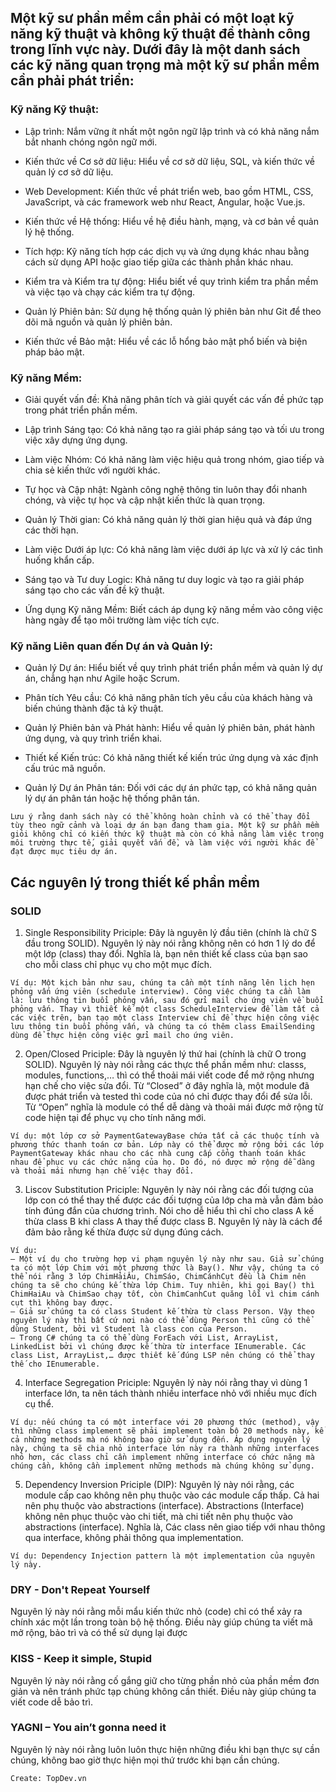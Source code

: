 
## Một kỹ sư phần mềm cần phải có một loạt kỹ năng kỹ thuật và không kỹ thuật để thành công trong lĩnh vực này. Dưới đây là một danh sách các kỹ năng quan trọng mà một kỹ sư phần mềm cần phải phát triển:

### Kỹ năng Kỹ thuật:

- Lập trình: Nắm vững ít nhất một ngôn ngữ lập trình và có khả năng nắm bắt nhanh chóng ngôn ngữ mới.

- Kiến thức về Cơ sở dữ liệu: Hiểu về cơ sở dữ liệu, SQL, và kiến thức về quản lý cơ sở dữ liệu.

- Web Development: Kiến thức về phát triển web, bao gồm HTML, CSS, JavaScript, và các framework web như React, Angular, hoặc Vue.js.

- Kiến thức về Hệ thống: Hiểu về hệ điều hành, mạng, và cơ bản về quản lý hệ thống.

- Tích hợp: Kỹ năng tích hợp các dịch vụ và ứng dụng khác nhau bằng cách sử dụng API hoặc giao tiếp giữa các thành phần khác nhau.

- Kiểm tra và Kiểm tra tự động: Hiểu biết về quy trình kiểm tra phần mềm và việc tạo và chạy các kiểm tra tự động.

- Quản lý Phiên bản: Sử dụng hệ thống quản lý phiên bản như Git để theo dõi mã nguồn và quản lý phiên bản.

- Kiến thức về Bảo mật: Hiểu về các lỗ hổng bảo mật phổ biến và biện pháp bảo mật.

### Kỹ năng Mềm:

- Giải quyết vấn đề: Khả năng phân tích và giải quyết các vấn đề phức tạp trong phát triển phần mềm.

- Lập trình Sáng tạo: Có khả năng tạo ra giải pháp sáng tạo và tối ưu trong việc xây dựng ứng dụng.

- Làm việc Nhóm: Có khả năng làm việc hiệu quả trong nhóm, giao tiếp và chia sẻ kiến thức với người khác.

- Tự học và Cập nhật: Ngành công nghệ thông tin luôn thay đổi nhanh chóng, và việc tự học và cập nhật kiến thức là quan trọng.

- Quản lý Thời gian: Có khả năng quản lý thời gian hiệu quả và đáp ứng các thời hạn.

- Làm việc Dưới áp lực: Có khả năng làm việc dưới áp lực và xử lý các tình huống khẩn cấp.

- Sáng tạo và Tư duy Logic: Khả năng tư duy logic và tạo ra giải pháp sáng tạo cho các vấn đề kỹ thuật.

- Ứng dụng Kỹ năng Mềm: Biết cách áp dụng kỹ năng mềm vào công việc hàng ngày để tạo môi trường làm việc tích cực.

### Kỹ năng Liên quan đến Dự án và Quản lý:

- Quản lý Dự án: Hiểu biết về quy trình phát triển phần mềm và quản lý dự án, chẳng hạn như Agile hoặc Scrum.

- Phân tích Yêu cầu: Có khả năng phân tích yêu cầu của khách hàng và biến chúng thành đặc tả kỹ thuật.

- Quản lý Phiên bản và Phát hành: Hiểu về quản lý phiên bản, phát hành ứng dụng, và quy trình triển khai.

- Thiết kế Kiến trúc: Có khả năng thiết kế kiến trúc ứng dụng và xác định cấu trúc mã nguồn.

- Quản lý Dự án Phân tán: Đối với các dự án phức tạp, có khả năng quản lý dự án phân tán hoặc hệ thống phân tán.

```Lưu ý rằng danh sách này có thể không hoàn chỉnh và có thể thay đổi tùy theo ngữ cảnh và loại dự án bạn đang tham gia. Một kỹ sư phần mềm giỏi không chỉ có kiến thức kỹ thuật mà còn có khả năng làm việc trong môi trường thực tế, giải quyết vấn đề, và làm việc với người khác để đạt được mục tiêu dự án.```

## Các nguyên lý trong thiết kế phần mềm

### SOLID
1. Single Responsibility Priciple:
Đây là nguyên lý đầu tiên (chính là chữ S đầu trong SOLID). Nguyên lý này nói rằng không nên có hơn 1 lý do để một lớp (class) thay đổi. Nghĩa là, bạn nên thiết kế class của bạn sao cho mỗi class chỉ phục vụ cho một mục đích.
```
Ví dụ: Một kịch bản như sau, chúng ta cần một tính năng lên lịch hẹn phỏng vấn ứng viên (schedule interview). Công việc chúng ta cần làm là: lưu thông tin buổi phỏng vấn, sau đó gửi mail cho ứng viên về buổi phỏng vấn. Thay vì thiết kế một class ScheduleInterview để làm tất cả các việc trên, bạn tạo một class Interview chỉ để thực hiện công việc lưu thông tin buổi phỏng vấn, và chúng ta có thêm class EmailSending dùng để thực hiện công việc gửi mail cho ứng viên.
```
2. Open/Closed Priciple:
Đây là nguyên lý thứ hai (chính là chữ O trong SOLID). Nguyên lý này nói rằng các thực thể phần mềm như: classs, modules, functions,… thì có thể thoải mái viết code để mở rộng nhưng hạn chế cho việc sửa đổi.
Từ “Closed” ở đây nghĩa là, một module đã được phát triển và tested thì code của nó chỉ được thay đổi để sửa lỗi.
Từ “Open” nghĩa là module có thể dễ dàng và thoải mái được mở rộng từ code hiện tại để phục vụ cho tính năng mới.
```
Ví dụ: một lớp cơ sở PaymentGatewayBase chứa tất cả các thuộc tính và phương thức thanh toán cơ bản. Lớp này có thể được mở rộng bởi các lớp PaymentGateway khác nhau cho các nhà cung cấp cổng thanh toán khác nhau để phục vụ các chức năng của họ. Do đó, nó được mở rộng dễ dàng và thoải mái nhưng hạn chế việc thay đổi.
```

3. Liscov Substitution Priciple:
Nguyên ly này nói rằng các đối tượng của lớp con có thể thay thế được các đối tượng của lớp cha mà vẫn đảm bảo tính đúng đắn của chương trình.
Nói cho dễ hiểu thì chỉ cho class A kế thừa class B khi class A thay thế được class B.
Nguyên lý này là cách để đảm bảo rằng kế thừa được sử dụng đúng cách.

```
Ví dụ:
– Một ví dụ cho trường hợp vi phạm nguyên lý này như sau. Giả sử chúng ta có một lớp Chim với một phương thức là Bay(). Như vậy, chúng ta có thể nói rằng 3 lớp ChimHảiÂu, ChimSáo, ChimCánhCụt đều là Chim nên chúng ta sẽ cho chúng kế thừa lớp Chim. Tuy nhiên, khi gọi Bay() thì ChimHaiAu và ChimSao chạy tốt, còn ChimCanhCut quăng lỗi vì chim cánh cụt thì không bay được.
– Giả sử chúng ta có class Student kế thừa từ class Person. Vậy theo nguyên lý này thì bất cứ nơi nào có thể dùng Person thì cũng có thể dùng Student, bởi vì Student là class con của Person.
– Trong C# chúng ta có thể dùng ForEach với List, ArrayList, LinkedList bởi vì chúng được kế thừa từ interface IEnumerable. Các class List, ArrayList,… được thiết kế đúng LSP nên chúng có thể thay thế cho IEnumerable.
```
4. Interface Segregation Priciple:
Nguyên lý này nói rằng thay vì dùng 1 interface lớn, ta nên tách thành nhiều interface nhỏ với nhiều mục đích cụ thể.
```
Ví dụ: nếu chúng ta có một interface với 20 phương thức (method), vậy thì những class implement sẽ phải implement toàn bộ 20 methods này, kể cả những methods mà nó không bao giờ sử dụng đến. Áp dụng nguyên lý này, chúng ta sẽ chia nhỏ interface lớn này ra thành những interfaces nhỏ hơn, các class chỉ cần implement những interface có chức năng mà chúng cần, không cần implement những methods mà chúng không sử dụng.
```

5. Dependency Inversion Priciple (DIP):
Nguyên lý này nói rằng, các module cấp cao không nên phụ thuộc vào các module cấp thấp. Cả hai nên phụ thuộc vào abstractions (interface).
Abstractions (Interface) không nên phục thuộc vào chi tiết, mà chi tiết nên phụ thuộc vào abstractions (interface). Nghĩa là, Các class nên giao tiếp với nhau thông qua interface, không phải thông qua implementation.
```
Ví dụ: Dependency Injection pattern là một implementation của nguyên lý này.
```

### DRY - Don't Repeat Yourself
Nguyên lý này nói rằng mỗi mẩu kiến thức nhỏ (code) chỉ có thể xảy ra chính xác một lần trong toàn bộ hệ thống. Điều này giúp chúng ta viết mã mở rộng, bảo trì và có thể sử dụng lại được

### KISS - Keep it simple, Stupid
Nguyên lý này nói rằng cố gắng giữ cho từng phần nhỏ của phần mềm đơn giản và nên tránh phức tạp chúng không cần thiết. Điều này giúp chúng ta viết code dễ bảo trì.

### YAGNI – You ain’t gonna need it
Nguyên lý này nói rằng luôn luôn thực hiện những điều khi bạn thực sự cần chúng, không bao giờ thực hiện mọi thứ trước khi bạn cần chúng.

`Create: TopDev.vn`


